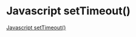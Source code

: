 # Javascript setTimeout()
[Javascript setTimeout()](https://aiwithcloud.com/2022/09/19/javascript_settimeout/)